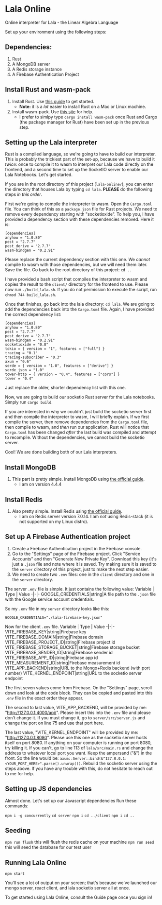 # Lala Online

Online interpreter for Lala - the Linear Algebra Language

Set up your environment using the following steps:

## Dependencies:
1. Rust
2. A MongoDB server
3. A Redis storage instance
4. A Firebase Authentication Project

## Install Rust and wasm-pack
1. Install Rust. Use [this guide](https://www.rust-lang.org/tools/install) to get started.
    - **Note:** it is a *lot* easier to install Rust on a Mac or Linux machine.
2. Install wasm-pack. Use [this site](https://rustwasm.github.io/wasm-pack/installer/) for help.
    - I prefer to simlpy type `cargo install wasm-pack` once Rust and Cargo (the package manager for Rust) have been
    set up in the previous step.

## Setting up the Lala interpreter
Rust is a compiled language, so we're going to have to build our interpreter. This is probably the trickiest part
of the set-up, because we have to build it *twice*: once to compile it to wasm to interpret our Lala code
directly on the frontend, and a second time to set up the SocketIO server to enable our Lala Notebooks.
Let's get started.

If you are in the root directory of this project (`lala-online/`), you can enter the directory that houses Lala by typing
`cd lala`. **PLEASE** do the following steps *in this order*. 

First we're going to compile the interpreter to wasm. Open the `Cargo.toml` file. You can think of this as a `package.json` 
file for Rust projects. We need to remove every dependency starting with "socketioxide". To help you, I have provided a dependency 
section with these dependencies removed. Here it is:
```
[dependencies]
anyhow = "1.0.80"
pest = "2.7.7"
pest_derive = "2.7.7"
wasm-bindgen = "0.2.91"
```
Please replace the current dependency section with this one. We *cannot* compile to wasm with those dependencies, but we will
need them later. Save the file. Go back to the root directory of this project: `cd ..`

I have provided a bash script that compiles the interpreter to wasm and copies the result to the `client/` directory for the frontend
to use. Please now run `./build_lala.sh`. If you do not permission to execute the script, run `chmod 744 build_lala.sh`. 

Once that finishes, go back into the lala directory: `cd lala`. We are going to add the dependencies back into the `Cargo.toml` file.
Again, I have provided the correct dependency list:
```
[dependencies]
anyhow = "1.0.80"
pest = "2.7.7"
pest_derive = "2.7.7"
wasm-bindgen = "0.2.91"
socketioxide = "0.8"
tokio = { version = "1", features = ["full"] }
tracing = "0.1"
tracing-subscriber = "0.3"
axum = "0.6"
serde = { version = "1.0", features = ["derive"] }
serde_json = "1.0"
tower-http = { version = "0.4", features = ["cors"] }
tower = "0.4"
```
Just replace the older, shorter dependency list with this one. 

Now, we are going to build our socketio Rust server for the Lala notebooks. Simply run `cargo build`. 

If you are interested in why we couldn't just build the socketio server first and then compile the interpreter to wasm,
I will briefly explain. If we first compile the server, then remove dependencies from the `Cargo.toml` file, then compile
to wasm, and *then* run our application, Rust will notice that `Cargo.toml` has been changed *after* the last build was compiled
and attempt to recompile. Without the dependencies, we cannot build the socketio server. 

Cool! We are done building both of our Lala interpreters. 

## Install MongoDB
1. This part is pretty simple. Install MongoDB using [the official guide](https://www.mongodb.com/docs/manual/installation/).
    - I am on version 4.4.4

## Install Redis
1. Also pretty simple. Install Redis using [the official guide](https://redis.io/docs/latest/operate/oss_and_stack/install/install-redis/).
    - I am on Redis server version 7.0.14. I am *not* using Redis-stack (it is not supported on my Linux distro).

## Set up A Firebase Authentication project
1. Create a Firebase Authentication project in the Firebase console. 
2. Go to the "Settings" page of the Firebase project. Click "Service Accounts" and then "Generate New Private Key". Download this key
(it's just a `.json` file and note where it is saved. Try making sure it is saved to the `server` directory of this project, just to 
make the next step easier.
3. We need to create two `.env` files: one in the `client` directory and one in the `server` directory. 

The server `.env` file is simple. It just contains the following value:
Variable | Type | Value
-|-|-
GOOGLE_CREDENTIALS|string|A file path to the `.json` file with the Google service account credentials. 

So my `.env` file in my `server` directory looks like this: 
```
GOOGLE_CREDENTIALS="./lala-firebase-key.json"
```


Now for the client `.env` file. 
Variable | Type | Value 
-|-|-
VITE_FIREBASE_KEY|string|Firebase key
VITE_FIREBASE_DOMAIN|string|Firebase domain
VITE_FIREBASE_PROJECT_ID|string|Firebase project id
VITE_FIREBASE_STORAGE_BUCKET|string|Firebase storage bucket
VITE_FIREBASE_SENDER_ID|string|Firebase sender id
VITE_FIREBASE_APP_ID|string|Firebase app id
VITE_MEASUREMENT_ID|string|Firebase measurement id
VITE_APP_BACKEND|string|URL to the Mongo+Redis backend (with port number)
VITE_KERNEL_ENDPOINT|string|URL to the socketio server endpoint

The first seven values come from Firebase. On the "Settings" page, scroll down and look at the code block. They can be copied and 
pasted into this `.env` file in the exact order they appear.

The second to last value, VITE_APP_BACKEND, will be provided by me: "http://127.0.0.1:4000/api/". Please insert this into the 
`.env` file and please don't change it. If you must change it, go to `server/src/server.js` and change the port on line 75 and
use that port here.

The last value, "VITE_KERNEL_ENDPOINT" will be provided by me: "http://127.0.0.1:8080". Please use this one as the socketio server
hosts itself on port 8080. If anything on your computer is running on port 8080, try killing it. If you can't, go to line 113 of 
`lala/src/main.rs` and change the address to whatever local port you want. Keep the ampersand ("&") in the front. 
So the line would be: `axum::Server::bind(&"127.0.0.1:<YOUR_PORT_HERE>".parse().unwrap())`. Rebuild the socketio server using the steps
above. If you have any trouble with this, do not hesitate to reach out to me for help.

## Setting up JS dependencies
Almost done. Let's set up our Javascript dependencies
Run these commands: 

`npm i -g concurrently`
`cd server`
`npm i`
`cd ../client`
`npm i`
`cd ..`

## Seeding
`npm run flush` this will flush the redis cache on your machine
`npm run seed`  this will seed the database for our test user

## Running Lala Online
`npm start`

You'll see a lot of output on your screen; that's because we've launched our mongo server, react client, and lala socketio server all at once.

To get started using Lala Online, consult the Guide page once you sign in!